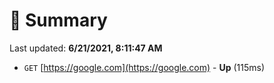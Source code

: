 # 📖 Summary
Last updated: **6/21/2021, 8:11:47 AM**

- `GET` [https://google.com](https://google.com) - **Up** (115ms)
